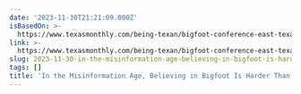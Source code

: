 ```yaml
---
date: '2023-11-30T21:21:09.000Z'
isBasedOn: >-
  https://www.texasmonthly.com/being-texan/bigfoot-conference-east-texas-misinformation-age/?utm_source=pocket-newtab-en-us
link: >-
  https://www.texasmonthly.com/being-texan/bigfoot-conference-east-texas-misinformation-age/?utm_source=pocket-newtab-en-us
slug: 2023-11-30-in-the-misinformation-age-believing-in-bigfoot-is-harder-than-ever
tags: []
title: 'In the Misinformation Age, Believing in Bigfoot Is Harder Than Ever'
---
```


